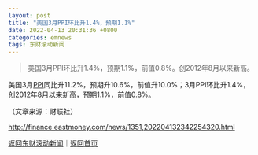 ```yaml
---
layout: post
title: "美国3月PPI环比升1.4%，预期1.1%"
date: 2022-04-13 20:31:36 +0800
categories: emnews
tags: 东财滚动新闻
---
```

> 美国3月PPI环比升1.4%，预期1.1%，前值0.8%。创2012年8月以来新高。

<p>美国3月<span id="Info.338"><a href="http://data.eastmoney.com/cjsj/ppi.html" class="infokey">PPI</a></span>同比升11.2%，预期升10.6%，前值升10.0%；3月PPI环比升1.4%，创2012年8月以来新高，预期1.1%，前值0.8%。</p><p class="em_media">（文章来源：财联社）</p>

<http://finance.eastmoney.com/news/1351,202204132342254320.html>

[返回东财滚动新闻](//finews.withounder.com/emnews/)｜[返回首页](//finews.withounder.com/)